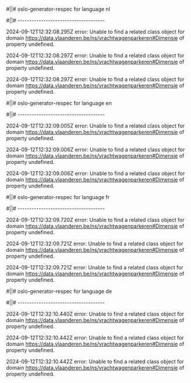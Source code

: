 #||# oslo-generator-respec for language nl  

#||# -------------------------------------  

2024-09-12T12:32:08.295Z error: Unable to find a related class object for domain https://data.vlaanderen.be/ns/vrachtwagenparkeren#Dimensie of property undefined.

2024-09-12T12:32:08.297Z error: Unable to find a related class object for domain https://data.vlaanderen.be/ns/vrachtwagenparkeren#Dimensie of property undefined.

2024-09-12T12:32:08.297Z error: Unable to find a related class object for domain https://data.vlaanderen.be/ns/vrachtwagenparkeren#Dimensie of property undefined.

#||# oslo-generator-respec for language en  

#||# -------------------------------------  

2024-09-12T12:32:09.005Z error: Unable to find a related class object for domain https://data.vlaanderen.be/ns/vrachtwagenparkeren#Dimensie of property undefined.

2024-09-12T12:32:09.006Z error: Unable to find a related class object for domain https://data.vlaanderen.be/ns/vrachtwagenparkeren#Dimensie of property undefined.

2024-09-12T12:32:09.006Z error: Unable to find a related class object for domain https://data.vlaanderen.be/ns/vrachtwagenparkeren#Dimensie of property undefined.

#||# oslo-generator-respec for language fr  

#||# -------------------------------------  

2024-09-12T12:32:09.720Z error: Unable to find a related class object for domain https://data.vlaanderen.be/ns/vrachtwagenparkeren#Dimensie of property undefined.

2024-09-12T12:32:09.721Z error: Unable to find a related class object for domain https://data.vlaanderen.be/ns/vrachtwagenparkeren#Dimensie of property undefined.

2024-09-12T12:32:09.721Z error: Unable to find a related class object for domain https://data.vlaanderen.be/ns/vrachtwagenparkeren#Dimensie of property undefined.

#||# oslo-generator-respec for language de  

#||# -------------------------------------  

2024-09-12T12:32:10.440Z error: Unable to find a related class object for domain https://data.vlaanderen.be/ns/vrachtwagenparkeren#Dimensie of property undefined.

2024-09-12T12:32:10.442Z error: Unable to find a related class object for domain https://data.vlaanderen.be/ns/vrachtwagenparkeren#Dimensie of property undefined.

2024-09-12T12:32:10.442Z error: Unable to find a related class object for domain https://data.vlaanderen.be/ns/vrachtwagenparkeren#Dimensie of property undefined.

